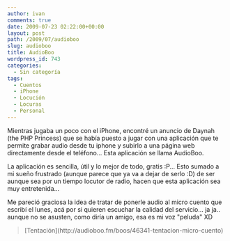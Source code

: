 ```yaml
---
author: ivan
comments: true
date: 2009-07-23 02:22:00+00:00
layout: post
path: /2009/07/audioboo
slug: audioboo
title: AudioBoo
wordpress_id: 743
categories:
  - Sin categoría
tags:
  - Cuentos
  - iPhone
  - Locución
  - Locuras
  - Personal
---
```


Mientras jugaba un poco con el iPhone, encontré un anuncio de Daynah (the PHP Princess) que se había puesto a jugar con una aplicación que te permite grabar audio desde tu iphone y subirlo a una página web directamente desde el teléfono... Esta aplicación se llama AudioBoo.

La aplicación es sencilla, útil y lo mejor de todo, gratis :P... Esto sumado a mi sueño frustrado (aunque parece que ya va a dejar de serlo :D) de ser aunque sea por un tiempo locutor de radio, hacen que esta aplicación sea muy entretenida...

Me pareció graciosa la idea de tratar de ponerle audio al micro cuento que escribí el lunes, acá por si quieren escuchar la calidad del servicio... ja ja.. aunque no se asusten, como diría un amigo, esa es mi voz "peluda" XD

<blockquote>[Tentación](http://audioboo.fm/boos/46341-tentacion-micro-cuento)</blockquote>
